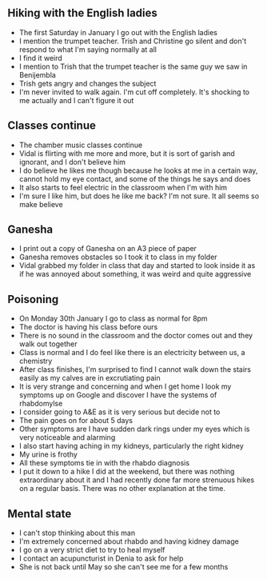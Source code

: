 ## Hiking with the English ladies

- The first Saturday in January I go out with the English ladies
- I mention the trumpet teacher. Trish and Christine go silent and don't respond to what I'm saying normally at all
- I find it weird
- I mention to Trish that the trumpet teacher is the same guy we saw in Benijembla
- Trish gets angry and changes the subject
- I'm never invited to walk again. I'm cut off completely. It's shocking to me actually and I can't figure it out

## Classes continue

- The chamber music classes continue
- Vidal is flirting with me more and more, but it is sort of garish and ignorant, and I don't believe him
- I do believe he likes me though because he looks at me in a certain way, cannot hold my eye contact, and some of the things he says and does
- It also starts to feel electric in the classroom when I'm with him 
- I'm sure I like him, but does he like me back? I'm not sure. It all seems so make believe

## Ganesha

- I print out a copy of Ganesha on an A3 piece of paper
- Ganesha removes obstacles so I took it to class in my folder
- Vidal grabbed my folder in class that day and started to look inside it as if he was annoyed about something, it was weird and quite aggressive

## Poisoning

- On Monday 30th January I go to class as normal for 8pm
- The doctor is having his class before ours
- There is no sound in the classroom and the doctor comes out and they walk out together
- Class is normal and I do feel like there is an electricity between us, a chemistry
- After class finishes, I'm surprised to find I cannot walk down the stairs easily as my calves are in excrutiating pain
- It is very strange and concerning and when I get home I look my symptoms up on Google and discover I have the systems of rhabdomylse 
- I consider going to A&E as it is very serious but decide not to 
- The pain goes on for about 5 days
- Other symptoms are I have sudden dark rings under my eyes which is very noticeable and alarming
- I also start having aching in my kidneys, particularly the right kidney
- My urine is frothy
- All these symptoms tie in with the rhabdo diagnosis
- I put it down to a hike I did at the weekend, but there was nothing extraordinary about it and I had recently done far more strenuous hikes on a regular basis. There was no other explanation at the time.

## Mental state

- I can't stop thinking about this man
- I'm extremely concerned about rhabdo and having kidney damage
- I go on a very strict diet to try to heal myself
- I contact an acupuncturist in Denia to ask for help
- She is not back until May so she can't see me for a few months
